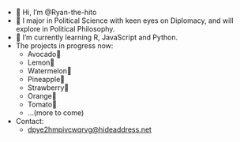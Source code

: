 - 👋 Hi, I’m @Ryan-the-hito
- 👀 I major in Political Science with keen eyes on Diplomacy, and will explore in Political Philosophy.
- 🌱 I’m currently learning R, JavaScript and Python.
- The projects in progress now:
  -  Avocado🥑
  -  Lemon🍋
  -  Watermelon🍉
  -  Pineapple🍍
  -  Strawberry🍓
  -  Orange🍊
  -  Tomato🍅
  -  ...(more to come)
- Contact: 
  - dpye2hmpivcwqrvg@hideaddress.net

<!---
Ryan-the-hito/Ryan-the-hito is a ✨ special ✨ repository because its `README.md` (this file) appears on your GitHub profile.
You can click the Preview link to take a look at your changes.
--->

